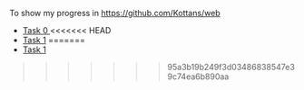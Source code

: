 To show my progress in https://github.com/Kottans/web

* [Task 0 ](https://github.com/m-vv/kottans_web_test/blob/master/task_0/README.md)
<<<<<<< HEAD
* [Task 1](https://github.com/m-vv/kottans_web_test/blob/master/task_1/README.md)
=======
* [Task 1](https://github.com/m-vv/kottans_web_test/blob/master/task_0/README.md)
>>>>>>> 95a3b19b249f3d03486838547e39c74ea6b890aa
